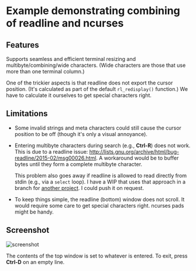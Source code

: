 # Example demonstrating combining of readline and ncurses

## Features

Supports seamless and efficient terminal resizing and multibyte/combining/wide characters. (Wide characters are those that use more than one terminal column.)

One of the trickier aspects is that readline does not export the cursor position. (It's calculated as part of the default `rl_redisplay()` function.) We have to calculate it ourselves to get special characters right.

## Limitations

* Some invalid strings and meta characters could still cause the cursor position to be off (though it's only a visual annoyance).

* Entering multibyte characters during search (e.g., **Ctrl-R**) does not work. This is due to a readline issue: http://lists.gnu.org/archive/html/bug-readline/2015-02/msg00026.html. A workaround would be to buffer bytes until they form a complete multibyte character.

  This problem also goes away if readline is allowed to read directly from stdin (e.g., via a `select` loop). I have a WIP that uses that approach in a branch for [another project](https://github.com/ulfalizer/botniklas). I could push it on request.
 
* To keep things simple, the readline (bottom) window does not scroll. It would require some care to get special characters right. ncurses pads might be handy.

## Screenshot

![screenshot](https://raw.githubusercontent.com/ulfalizer/readline-and-ncurses/screenshot/screenshot.png)

The contents of the top window is set to whatever is entered. To exit, press **Ctrl-D** on an empty line.
